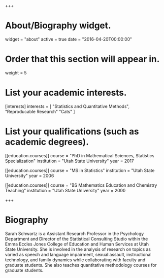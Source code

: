 +++
# About/Biography widget.
widget = "about"
active = true
date = "2016-04-20T00:00:00"

# Order that this section will appear in.
weight = 5

# List your academic interests.
[interests]
  interests = [
    "Statistics and Quantitative Methods",
    "Reproducable Research"
    "Cats"
  ]

# List your qualifications (such as academic degrees).
[[education.courses]]
  course = "PhD in Mathematical Sciences, Statistics Specialization"
  institution = "Utah State University"
  year = 2017

[[education.courses]]
  course = "MS in Statistics"
  institution = "Utah State University"
  year = 2006

[[education.courses]]
  course = "BS Mathematics Education and Chemistry Teaching"
  institution = "Utah State University"
  year = 2000
 
+++

# Biography

Sarah Schwartz is a Assistant Research Professor in the Psychology Department and Director of the Statistical Consulting Studio within the Emma Eccles Jones College of Education and Human Services at Utah State University.  She is involved in the analysis of research on topics as varied as speech and language impairment, sexual assault, instructional technology, and family dynamics while collaborating with faculty and graduate students.  She also teaches quantitative methodology courses for graduate students.  